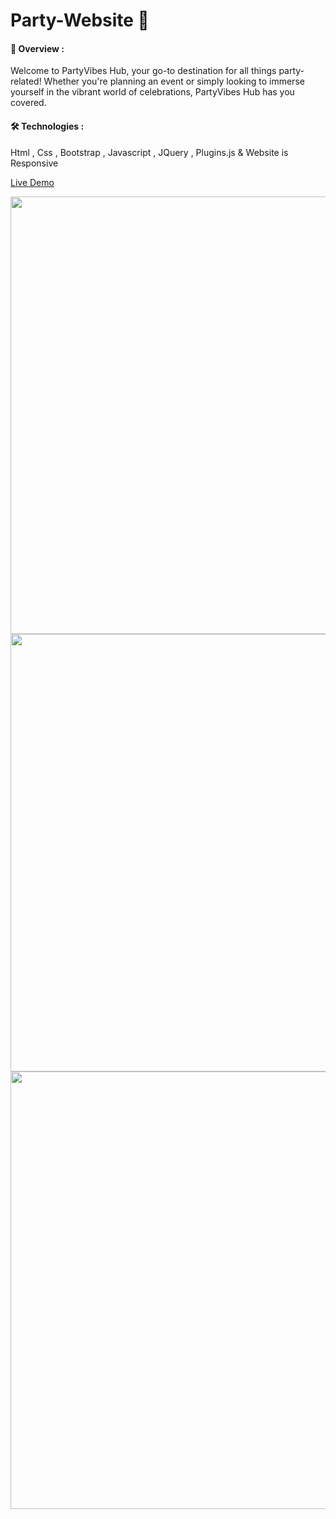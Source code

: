 # Party-Website 🎊 

#### 🔗 Overview : 
Welcome to PartyVibes Hub, your go-to destination for all things party-related! Whether you're planning an event or simply looking to immerse yourself in the vibrant world of celebrations, PartyVibes Hub has you covered.

#### 🛠 Technologies :
Html , Css , Bootstrap , Javascript , JQuery , Plugins.js & Website is Responsive

[Live Demo](https://mahmoudismail2000.github.io/Party-Website/)

<div>
  <img src="https://github.com/mahmoudismail2000/Party-Website/assets/108597788/c6ce3eb3-cde6-4b41-a8b3-8f74b585384a" width="700px">
  <img src="https://github.com/mahmoudismail2000/Party-Website/assets/108597788/45969391-d659-471e-a804-631650e9f695" width="700px">
  <img src="https://github.com/mahmoudismail2000/Party-Website/assets/108597788/01a8104b-7f4f-4c07-803d-2a9947b2fa0d" width="700px">
</div>
